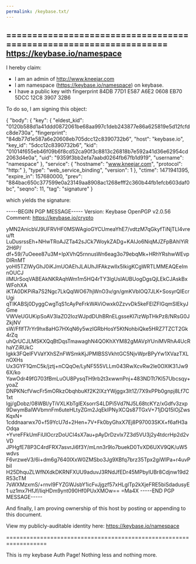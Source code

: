 ```yaml
---
permalink: /keybase.txt/
---
```


==================================================================
https://keybase.io/namespace
--------------------------------------------------------------------

I hereby claim:

  * I am an admin of http://www.kneejar.com
  * I am namespace (https://keybase.io/namespace) on keybase.
  * I have a public key with fingerprint 84DB 77D1 E587 A6E2 0608  EB70 5DCC 12C8 3907 32B6

To do so, I am signing this object:

{
    "body": {
        "key": {
            "eldest_kid": "0120b588d1a41ddd0872061be68aa997c1deb243877e86a625819e5d12fcfdc8de730a",
            "fingerprint": "84db77d1e587a6e20608eb705dcc12c8390732b6",
            "host": "keybase.io",
            "key_id": "5dcc12c8390732b6",
            "kid": "01014f655eb46f09b6f8cd52ca90f3c8813c26818b7e592a41d36e62954cd2063d4e0a",
            "uid": "9359f3bb2efa7aabd0264fb67fb1d919",
            "username": "namespace"
        },
        "service": {
            "hostname": "www.kneejar.com",
            "protocol": "http:"
        },
        "type": "web_service_binding",
        "version": 1
    },
    "ctime": 1471941395,
    "expire_in": 157680000,
    "prev": "884bac650c377599e0a23149aa8908ac1268efff2c360b44fb1efcb603daf0bc",
    "seqno": 11,
    "tag": "signature"
}

which yields the signature:

-----BEGIN PGP MESSAGE-----
Version: Keybase OpenPGP v2.0.56
Comment: https://keybase.io/crypto

yMN2AnicbVJ9UFRVHF0MSWAgioGYCUmeaYhE7/vdtzM7qGkyfTiNjTLl4vreu/ft
LuDusrssEh+NHwTRoAJZTa42sJCk7WoykZADg+KAIJo6NiqMJZFpBAhIYiR2H6P/
df+59/7uOeee87u3M+IpXVhQ5rnnusWn6eag3o79ebqMk+HRhYRshwWEvpDIRnMT
yoHI5TZlWyGhJ0iKJmUOAEhJLAUhJIFAkzwlIx5IkigKCgWRTLMMEAQEeImnOUCJ
iIMUrSoqVABEAkNKRAqhWm1m5HQ4rTY3lgUslAUBUogDgsQjLEkCJAskBxWFohXA
iKTA0DKPiRa7S2Ngc7LkQqlWO67hjWnO3v/gn/gmKVblOQ7JLK+SosyrQIEcrUgi
qTIKABSj0DyggCwgTqS1cAyPeFrkWAViOwxk0ZzvvDk5keFElZFlGqmSIEkyJGme
VWVeUGUKipSoAV3IaZO2IozWJpdDUhBRnELgsseKl7izWpTHkPz8/NRsG0JZkjNV
sW/FfIfT7rYr9hx8aHG7HXqN6y5wzIGRbHosY5KtNohbiQke5HRZ7TZCT2Gk4rZq
uhQrUCJLMSKXQqBtDqsTmawaghN4QOKhXYM82gMAVpYUniMVRhA4UcRhaYZiRUkC
Igkk3FQeIFVVaYXhSZnFWSmkKjJPMlBSSVkhtGC5NjvWprBPyYw1XVazTXLnOXHs
Ux3GYF1QmC5k/jztj+nCQqOe/LyNF555VLLm043RwXcvRw2le0OXlK31Jw96X/ko
YawOdr49fG703fBmLuOU8PysqTH9rb2t3xwwnPnj+483NDTt7Kl57Ubcsqy+yoaZ
DNPKNcfVwcFr5mORkzObqhbuKf2K2lXzYWjggx3lt1Z/7X9xPPb0gnpj8Lf7C1xt
lgj/gDobz/08WBl/yTiVXLKbTglEXsorrS4LDPi5Vd7NJ5L68tcKYz/xGdfv3zxp
9DwymBalWVbmnFm6uteHLtyZGm2JqEkIPNyXCQs87TGxV+71jDQ15lOjZwsKqxN+
1cddnaarwx70+f59YcU7d+2Hen+7V+Fk0byGhxX7Ej8P97003SKX+f6afH3aOdqa
+YvreFFkUmFiUlOcrzDoUCI4sX7au+pAyDrDzvlx7Z3d5VU3j2y4tdcrHp2d2vVD
JPHgfE78P3C4rdFRX7asvrJi6f3Y/mLnn3r9lo7buekD0TvXD6UXV9QK/uW5wdvs
F6vrzweV3/6i+dm6g7640IXxW0ZMSbo3Jg9XBfq7brz35Tpx2giWlPa+r4uvPbiI
H25DhquZLWfNXdkDKRNFXUU9aduvJ3RNdJfEDr45MPbylUBr8Cdjnw19d2R53cTM
7sWXMzxmS/+rnvI9FYZGWJsbY1icFvJjgzf57xHLglTp2kXjeFRE5biSdadusyE1
uz1mx7HfJf/IiqHDm9ynt090Hf0PUxXMOw==
=Ma4X
-----END PGP MESSAGE-----

And finally, I am proving ownership of this host by posting or
appending to this document.

View my publicly-auditable identity here: https://keybase.io/namespace

==================================================================

This is my keybase Auth Page! Nothing less and nothing more.

